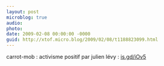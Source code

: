 ```yaml
---
layout: post
microblog: true
audio: 
photo: 
date: 2009-02-08 00:00:00 -0000
guid: http://xtof.micro.blog/2009/02/08/t1188823099.html
---
```

carrot-mob : activisme positif par julien lévy : [is.gd/iOv5](http://is.gd/iOv5)
